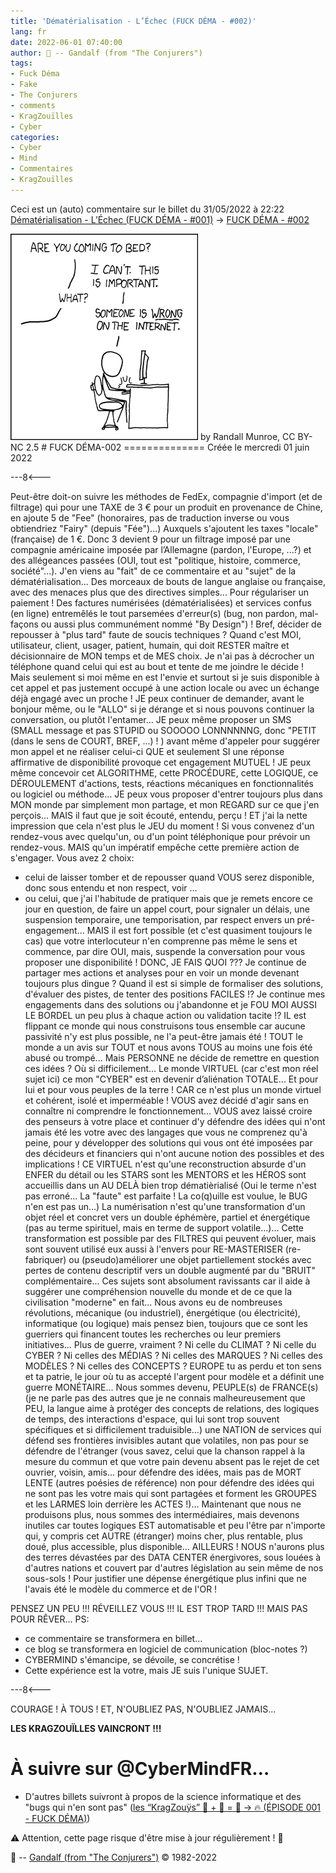 ```yaml
---
title: 'Dématérialisation - L’Échec (FUCK DÉMA - #002)'
lang: fr
date: 2022-06-01 07:40:00
author: 🧙 -- Gandalf (from "The Conjurers")
tags:
- Fuck Déma
- Fake
- The Conjurers
- comments
- KragZouïlles
- Cyber
categories:
- Cyber
- Mind
- Commentaires
- KragZouïlles
---
```


Ceci est un (auto) commentaire sur le billet du 31/05/2022 à 22:22 [Dématérialisation - L’Échec (FUCK DÉMA - #001)](https://cybermind.fr/fr/Cyber/Dematerialisation_(Echec)/#more) -> [FUCK DÉMA - #002](https://cybermind.fr/fr/Cyber/Dematerialisation_(Echec)/#isso-6)

<img src="/uploads/images/COMMENTS/duty_calls.png" width="300px" heigth="330px">
by Randall Munroe, CC BY-NC 2.5
<!-- more -->
# FUCK DÉMA-002
==============
Créée le mercredi 01 juin 2022

---8<---

Peut-être doit-on suivre les méthodes de FedEx, compagnie d'import (et de filtrage) qui pour une TAXE de 3 € pour un produit en provenance de Chine, en ajoute 5 de "Fee" (honoraires, pas de traduction inverse ou vous obtiendriez "Fairy" (depuis "Fée")...) Auxquels s'ajoutent les taxes "locale" (française) de 1 €. Donc 3 devient 9 pour un filtrage imposé par une compagnie américaine imposée par l’Allemagne (pardon, l'Europe, ...?) et des allégeances passées (OUI, tout est "politique, histoire, commerce, société"...).
J'en viens au "fait" de ce commentaire et au "sujet" de la dématérialisation...
Des morceaux de bouts de langue anglaise ou française, avec des menaces plus que des directives simples...
Pour régulariser un paiement !
Des factures numérisées (dématérialisées) et services confus (en ligne) entremêlés le tout parsemées d'erreur(s) (bug, non pardon, mal-façons ou aussi plus communément nommé "By Design") !
Bref, décider de repousser à "plus tard" faute de soucis techniques ?
Quand c'est MOI, utilisateur, client, usager, patient, humain, qui doit RESTER maître et décisionnaire de MON temps et de MES choix.
Je n'ai pas à décrocher un téléphone quand celui qui est au bout et tente de me joindre le décide !
Mais seulement si moi même en est l'envie et surtout si je suis disponible à cet appel et pas justement occupé à une action locale ou avec un échange déjà engagé avec un proche !
JE peux continuer de demander, avant le bonjour même, ou le "ALLO" si je dérange et si nous pouvons continuer la conversation, ou plutôt l'entamer...
JE peux même proposer un SMS (SMALL message et pas STUPID ou SOOOOO LONNNNNNG, donc "PETIT (dans le sens de COURT, BREF, ...) ! ) avant même d'appeler pour suggérer mon appel et ne réaliser celui-ci QUE et seulement SI une réponse affirmative de disponibilité provoque cet engagement MUTUEL !
JE peux même concevoir cet ALGORITHME, cette PROCÉDURE, cette LOGIQUE, ce DÉROULEMENT d'actions, tests, réactions mécaniques en fonctionnalités ou logiciel ou méthode...
JE peux vous proposer d'entrer toujours plus dans MON monde par simplement mon partage, et mon REGARD sur ce que j'en perçois...
MAIS il faut que je soit écouté, entendu, perçu !
ET j'ai la nette impression que cela n'est plus le JEU du moment !
Si vous convenez d'un rendez-vous avec quelqu'un, ou d'un point téléphonique pour prévoir un rendez-vous.
MAIS qu'un impératif empêche cette première action de s'engager.
Vous avez 2 choix:
- celui de laisser tomber et de repousser quand VOUS serez disponible, donc sous entendu et non respect, voir ...
- ou celui, que j'ai l'habitude de pratiquer mais que je remets encore ce jour en question, de faire un appel court, pour signaler un délais, une suspension temporaire, une temporisation, par respect envers un pré-engagement... MAIS il est fort possible (et c'est quasiment toujours le cas) que votre interlocuteur n'en comprenne pas même le sens et commence, par dire OUI, mais, suspende la conversation pour vous proposer une disponibilité !
DONC, JE FAIS QUOI ???
Je continue de partager mes actions et analyses pour en voir un monde devenant toujours plus dingue ?
Quand il est si simple de formaliser des solutions, d'évaluer des pistes, de tenter des positions FACILES !?
Je continue mes engagements dans des solutions ou j'abandonne et je FOU MOI AUSSI LE BORDEL un peu plus à chaque action ou validation tacite !?
IL est flippant ce monde qui nous construisons tous ensemble car aucune passivité n'y est plus possible, ne l'a peut-être jamais été !
TOUT le monde a un avis sur TOUT et nous avons TOUS au moins une fois été abusé ou trompé...
Mais PERSONNE ne décide de remettre en question ces idées ?
Où si difficilement...
Le monde VIRTUEL (car c'est mon réel sujet ici) ce mon "CYBER" est en devenir d’aliénation TOTALE...
Et pour lui et pour vous peuples de la terre !
CAR ce n'est plus un monde virtuel et cohérent, isolé et imperméable !
VOUS avez décidé d'agir sans en connaître ni comprendre le fonctionnement...
VOUS avez laissé croire des penseurs à votre place et continuer d'y défendre des idées qui n'ont jamais été les votre avec des langages que vous ne comprenez qu'à peine, pour y développer des solutions qui vous ont été imposées par des décideurs et financiers qui n'ont aucune notion des possibles et des implications !
CE VIRTUEL n'est qu'une reconstruction absurde d'un ENFER du détail ou les STARS sont les MENTORS et les HÉROS sont accueillis dans un AU DELÀ bien trop dématièrialisé (Oui le terme n'est pas erroné... La "faute" est parfaite ! La co(q)uille est voulue, le BUG n'en est pas un...)
La numérisation n'est qu'une transformation d'un objet réel et concret vers un double éphémère, partiel et énergétique (pas au terme spirituel, mais en terme de support volatile...)...
Cette transformation est possible par des FILTRES qui peuvent évoluer, mais sont souvent utilisé eux aussi à l'envers pour RE-MASTERISER (re-fabriquer) ou (pseudo)améliorer une objet partiellement stockés avec pertes de contenu descriptif vers un double augmenté par du "BRUIT" complémentaire...
Ces sujets sont absolument ravissants car il aide à suggérer une compréhension nouvelle du monde et de ce que la civilisation "moderne" en fait...
Nous avons eu de nombreuses révolutions, mécanique (ou industriel), énergétique (ou électricité), informatique (ou logique) mais pensez bien, toujours que ce sont les guerriers qui financent toutes les recherches ou leur premiers initiatives...
Plus de guerre, vraiment ?
Ni celle du CLIMAT ?
Ni celle du CYBER ?
Ni celles des MÉDIAS ?
Ni celles des MARQUES ?
Ni celles des MODÈLES ?
Ni celles des CONCEPTS ?
EUROPE tu as perdu et ton sens et ta patrie, le jour où tu as accepté l'argent pour modèle et a définit une guerre MONÉTAIRE...
Nous sommes devenu, PEUPLE(s) de FRANCE(s) (je ne parle pas des autres que je ne connais malheureusement que PEU, la langue aime à protéger des concepts de relations, des logiques de temps, des interactions d'espace, qui lui sont trop souvent spécifiques et si difficilement traduisible...) une NATION de services qui défend ses frontières invisibles autant que volatiles, non pas pour se défendre de l'étranger (vous savez, celui que la chanson rappel à la mesure du commun et que votre pain devenu absent pas le rejet de cet ouvrier, voisin, amis... pour défendre des idées, mais pas de MORT LENTE (autres poésies de référence) non pour défendre des idées qui ne sont pas les votre mais qui sont partagées et forment les GROUPES et les LARMES loin derrière les ACTES !)...
Maintenant que nous ne produisons plus, nous sommes des intermédiaires, mais devenons inutiles car toutes logiques EST automatisable et peu l'être par n'importe qui, y compris cet AUTRE (étranger) moins cher, plus rentable, plus doué, plus accessible, plus disponible... AILLEURS !
NOUS n'aurons plus des terres dévastées par des DATA CENTER énergivores, sous louées à d'autres nations et couvert par d'autres législation au sein même de nos sous-sols !
Pour justifier une dépense énergétique plus infini que ne l'avais été le modèle du commerce et de l'OR !

PENSEZ UN PEU !!!
RÉVEILLEZ VOUS !!!
IL EST TROP TARD !!!
MAIS PAS POUR RÊVER...
PS:
- ce commentaire se transformera en billet...
- ce blog se transformera en logiciel de communication (bloc-notes ?)
- CYBERMIND s'émancipe, se dévoile, se concrétise !
- Cette expérience est la votre, mais JE suis l'unique SUJET.

---8<---

COURAGE !
À TOUS !
ET, N'OUBLIEZ PAS, N'OUBLIEZ JAMAIS...

**LES KRAGZOUÏLLES VAINCRONT !!!**

# À suivre sur @CyberMindFR… #

- D'autres billets suivront à propos de la science informatique et des "bugs qui n'en sont pas" ([les “KragZouÿs” 🧠 + 🧩 = 🧙 -> 🔥 (ÉPISODE 001 - FUCK DÉMA)](https://cybermind.fr/tags/Fuck-Dema/))

⚠️ Attention, cette page risque d'être mise à jour régulièrement ! 👀

🧙 -- [Gandalf (from "The Conjurers")](mailto:Gandalf@Gk2.NET?subject=The%20Conjurers%20%3F) ©️ 1982-2022